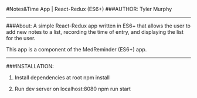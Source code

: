 #Notes&Time App | React-Redux (ES6+)
###AUTHOR: Tyler Murphy

---

###About:
A simple React-Redux app written in ES6+ that allows the user to add new notes to a list, recording the time of entry, and displaying the list for the user.

This app is a component of the MedReminder (ES6+) app.

---

###INSTALLATION:
1. Install dependencies at root
npm install

2. Run dev server on localhost:8080
npm run start
